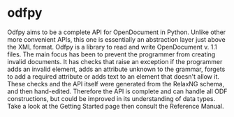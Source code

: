 odfpy
=====

Odfpy aims to be a complete API for OpenDocument in Python. Unlike other more convenient APIs, this one is essentially an abstraction layer just above the XML format. Odfpy is a library to read and write OpenDocument v. 1.1 files. The main focus has been to prevent the programmer from creating invalid documents. It has checks that raise an exception if the programmer adds an invalid element, adds an attribute unknown to the grammar, forgets to add a required attribute or adds text to an element that doesn\'t allow it. These checks and the API itself were generated from the RelaxNG schema, and then hand-edited. Therefore the API is complete and can handle all ODF constructions, but could be improved in its understanding of data types. Take a look at the Getting Started page then consult the Reference Manual.
